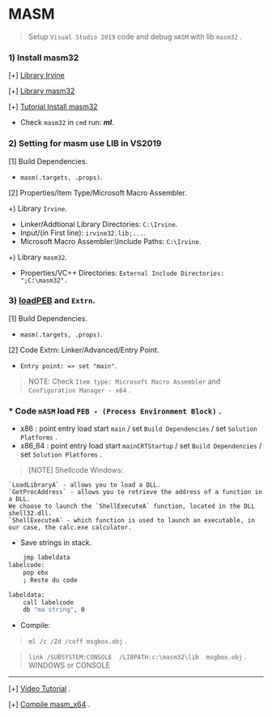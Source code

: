 # MASM
>Setup `Visual Studio 2019` code and debug `mASM` with lib `masm32` .

### 1) Install masm32

[+] [Library Irvine](https://asmirvine.com/)

[+] [Library masm32](https://www.masm32.com/download.htm)

[+] [Tutorial Install masm32](https://asmdude.wordpress.com/2019/02/15/how-to-install-masm32-on-windows-10/)

- Check `masm32` in `cmd` run: *__ml__*.

### 2) Setting for masm use LIB in VS2019

[1] Build Dependencies.
- `masm(.targets, .props)`.

[2] Properties/Item Type/Microsoft Macro Assembler.
  
+) Library `Irvine`.

- Linker/Addtional Library Directories: `C:\Irvine`.
- Input/(in First line): `irvine32.lib;...`.
- Microsoft Macro Assembler:\Include Paths: `C:\Irvine`.
   
+) Library `masm32`.
- Properties/VC++ Directories:
`External Include Directories: ";C:\masm32".`

### 3) [loadPEB](https://securitycafe.ro/2015/10/30/introduction-to-windows-shellcode-development-part1/) and `Extrn`.

[1] Build Dependencies.
- `masm(.targets, .props)`.

[2] Code Extrn: Linker/Advanced/Entry Point.
- `Entry point: => set "main"`.

>NOTE: Check `Item type: Microsoft Macro Assembler` and `Configuration Manager - x64` .

### * Code `mASM` load `PEB - (Process Environment Block)` .

* x86 : point entry load start `main` / set `Build Dependencies` / set `Solution Platforms` .
* x86_64 : point entry load start `mainCRTStartup` / set `Build Dependencies` / set `Solution Platforms` . 

>[NOTE] Shellcode Windows:

```
`LoadLibraryA` - allows you to load a DLL. 
`GetProcAddress` - allows you to retrieve the address of a function in a DLL. 
We choose to launch the `ShellExecuteA` function, located in the DLL shell32.dll. 
`ShellExecuteA` - which function is used to launch an executable, in our case, the calc.exe calculator.
```

* Save strings in stack.

```bash 
    jmp labeldata
labelcode:
    pop ebx
    ; Reste du code

labeldata:
    call labelcode
    db "ma string", 0
```

- Compile: 
 
>`ml /c /Zd /coff msgbox.obj` .

>`link /SUBSYSTEM:CONSOLE  /LIBPATH:c:\masm32\lib  msgbox.obj` . WINDOWS or CONSOLE

-----------------------------------------------

[+] [Video Tutorial](https://www.youtube.com/watch?v=9e1ER2o83N0&list=PL2YJKKcudhJ0ar-IYMehPGRwbcUz8NZJj&index=19&t=11s) .

[+] [Compile masm_x64](https://web.archive.org/web/20140225144938/http://www.codegurus.be/codegurus/Programming/assembler&win64_en.htm) .






      

      
